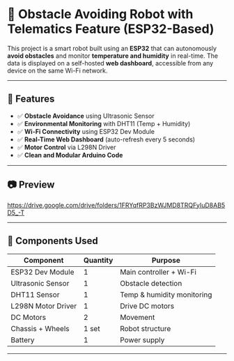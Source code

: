 # 🤖 Obstacle Avoiding Robot with Telematics Feature (ESP32-Based)

This project is a smart robot built using an **ESP32** that can autonomously **avoid obstacles** and monitor **temperature and humidity** in real-time. The data is displayed on a self-hosted **web dashboard**, accessible from any device on the same Wi-Fi network.

---

## 🚀 Features

- ✅ **Obstacle Avoidance** using Ultrasonic Sensor
- ✅ **Environmental Monitoring** with DHT11 (Temp + Humidity)
- ✅ **Wi-Fi Connectivity** using ESP32 Dev Module
- ✅ **Real-Time Web Dashboard** (auto-refresh every 5 seconds)
- ✅ **Motor Control** via L298N Driver
- ✅ **Clean and Modular Arduino Code**

---

## 📷 Preview

https://drive.google.com/drive/folders/1FRYqfRP3BzWJMD8TRQFyIuD8AB5D5_-T

---

## 🔌 Components Used

| Component            | Quantity | Purpose                          |
|----------------------|----------|----------------------------------|
| ESP32 Dev Module     | 1        | Main controller + Wi-Fi          |
| Ultrasonic Sensor    | 1        | Obstacle detection               |
| DHT11 Sensor         | 1        | Temp & humidity monitoring       |
| L298N Motor Driver   | 1        | Drive DC motors                  |
| DC Motors            | 2        | Movement                         |
| Chassis + Wheels     | 1 set    | Robot structure                  |
| Battery              | 1        | Power supply                     |

---
